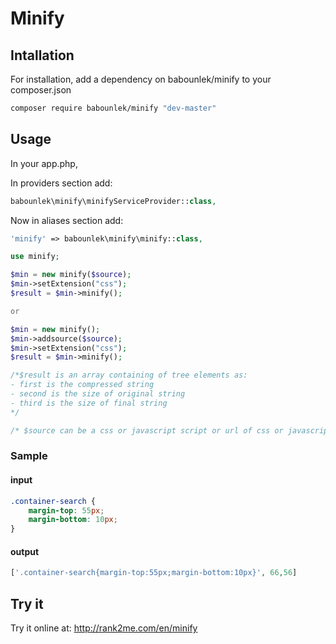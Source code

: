 # Minify
## Intallation
For installation, add a dependency on babounlek/minify to your composer.json

```sh
composer require babounlek/minify "dev-master"
```

## Usage
In your app.php,

In providers section add:

```php
babounlek\minify\minifyServiceProvider::class,
```
Now in aliases section add:

```php
'minify' => babounlek\minify\minify::class,
```

```php
use minify;

$min = new minify($source);
$min->setExtension("css");
$result = $min->minify();

or

$min = new minify();
$min->addsource($source);
$min->setExtension("css");
$result = $min->minify();

/*$result is an array containing of tree elements as:
- first is the compressed string
- second is the size of original string
- third is the size of final string
*/

/* $source can be a css or javascript script or url of css or javascript file*/
```

### Sample
#### input
```css
.container-search {
	margin-top: 55px;
	margin-bottom: 10px;
}
```
#### output
```php
['.container-search{margin-top:55px;margin-bottom:10px}', 66,56]
```

## Try it
Try it online at: <http://rank2me.com/en/minify>
